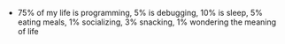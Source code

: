 - 75% of my life is programming, 5% is debugging, 10% is sleep, 5% eating meals, 1% socializing, 3% snacking, 1% wondering the meaning of life
